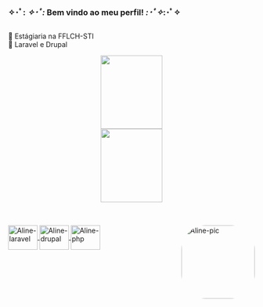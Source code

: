 ### ✧･ﾟ: *✧･ﾟ:* Bem vindo ao meu perfil! *:･ﾟ✧*:･ﾟ✧

##

🌸 Estágiaria na FFLCH-STI <br> 
🌸 Laravel e Drupal

<div align="center">
  <a href="https://github.com/AlineMaire">
  <img height="150em" width="50%" src="https://github-readme-stats.vercel.app/api?username=AlineMaire&show_icons=true&theme=dracula&include_all_commits=true&count_private=true&bg_color=f6d7e0&icon_color=f9f6f1&title_color=f887a8&text_color=d590a3"/>
  <img height="150em" width="50%" src="https://github-readme-stats.vercel.app/api/top-langs/?username=AlineMaire&langs_count=7&theme=dracula&bg_color=f6d7e0&icon_color=f9f6f1&title_color=f887a8&text_color=d590a3"/>
</div>
  
 ## 
 
<div style="display: inline_block"><br>
   <img align="center" alt="Aline-laravel" height="50" width="60" src="https://icongr.am/devicon/laravel-plain.svg?size=88&color=f2eeee">
   <img align="center" alt="Aline-drupal" height="50" width="60" src="https://icongr.am/devicon/drupal-plain.svg?size=88&color=fffcfd">
   <img align="center" alt="Aline-php" height="50" width="60" src="https://icongr.am/devicon/php-plain.svg?size=88&color=fffcfd">
   <img align="right" alt="Aline-pic" height="150" style="border-radius:50px;" src="https://i.pinimg.com/originals/a0/08/b3/a008b3ee16045da010a6204b647b85ae.jpg">
</div>
   

